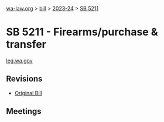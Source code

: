 [wa-law.org](/) > [bill](/bill/) > [2023-24](/bill/2023-24/) > [SB 5211](/bill/2023-24/sb/5211/)

# SB 5211 - Firearms/purchase & transfer
[leg.wa.gov](https://app.leg.wa.gov/billsummary?BillNumber=5211&Year=2023&Initiative=false)

## Revisions
* [Original Bill](1/)

## Meetings